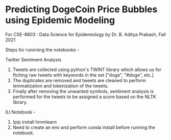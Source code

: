 # Predicting DogeCoin Price Bubbles using Epidemic Modeling

For CSE-8803 : Data Science for Epidemiology by Dr. B. Aditya Prakash, Fall 2021

Steps for runnning the notebooks - 

Twitter Sentiment Analysis 

1. Tweets are collected using python's TWINT library which allows us for ftching raw tweets with keywords in the set ["doge", "#doge", etc.]
2. The duplicates are removed and tweets are cleaned to perform lemmatization and tokenization of the tweets. 
3. Finally after removing the unwanted symbols, sentiment analysis is performed for the tweets to be assigned a score based on the NLTK library. 

ILI Notebook - 
1. !pip install hmmlearn
2. Need to create an env and perform conda install before running the notebook. 
